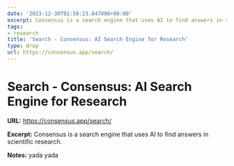 ```yaml
---
date: '2023-12-30T01:50:23.847000+00:00'
excerpt: Consensus is a search engine that uses AI to find answers in scientific research.
tags:
- research
title: 'Search - Consensus: AI Search Engine for Research'
type: drop
url: https://consensus.app/search/
---
```


# Search - Consensus: AI Search Engine for Research

**URL:** https://consensus.app/search/

**Excerpt:** Consensus is a search engine that uses AI to find answers in scientific research.

**Notes:**
yada yada
